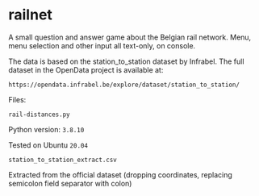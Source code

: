 # railnet

A small question and answer game about the Belgian rail network.
Menu, menu selection and other input all text-only, on console.

The data is based on the station_to_station dataset by Infrabel. The full dataset in the OpenData project is available at:

`https://opendata.infrabel.be/explore/dataset/station_to_station/`

Files:

`rail-distances.py`

Python version: `3.8.10`

Tested on Ubuntu `20.04`


`station_to_station_extract.csv`

Extracted from the official dataset (dropping coordinates, replacing semicolon field separator with colon)
